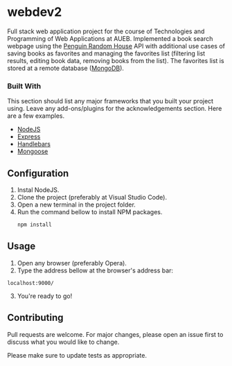 # webdev2
Full stack web application project for the course of Technologies and Programming of Web Applications at AUEB. 
Implemented a book search webpage using the [Penguin Random House](https://www.penguinrandomhouse.com) API with additional use cases of saving books as favorites
and managing the favorites list (filtering list results, editing book data, removing books from the list). The favorites list is stored at a remote database ([MongoDB](mongodb.com)).

### Built With

This section should list any major frameworks that you built your project using. Leave any add-ons/plugins for the acknowledgements section. Here are a few examples.
* [NodeJS](https://nodejs.org/en/)
* [Express](https://expressjs.com)
* [Handlebars](https://handlebarsjs.com/guide/)
* [Mongoose](https://mongoosejs.com)

## Configuration
1. Instal NodeJS.
2. Clone the project (preferably at Visual Studio Code).
3. Open a new terminal in the project folder.
4. Run the command bellow to install NPM packages.
   ```sh
   npm install
   ```
   
## Usage
1. Open any browser (preferably Opera).
2. Type the address bellow at the browser's address bar:
  ```
  localhost:9000/
  ```
3. You're ready to go!

## Contributing
Pull requests are welcome. For major changes, please open an issue first to discuss what you would like to change.

Please make sure to update tests as appropriate.

